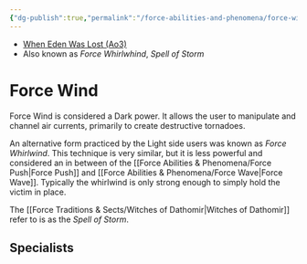 ```yaml
---
{"dg-publish":true,"permalink":"/force-abilities-and-phenomena/force-wind/","tags":["dark","light","sense","alter","forcepower"]}
---
```


- [When Eden Was Lost (Ao3)](https://archiveofourown.org/works/19334440/chapters/45992584)
- Also known as *Force Whirlwhind*, *Spell of Storm*

# Force Wind
Force Wind is considered a Dark power. It allows the user to manipulate and channel air currents, primarily to create destructive tornadoes. 

An alternative form practiced by the Light side users was known as *Force Whirlwind*. This technique is very similar, but it is less powerful and considered an in between of the [[Force Abilities & Phenomena/Force Push\|Force Push]] and [[Force Abilities & Phenomena/Force Wave\|Force Wave]]. Typically the whirlwind is only strong enough to simply hold the victim in place.

The [[Force Traditions & Sects/Witches of Dathomir\|Witches of Dathomir]] refer to is as the *Spell of Storm*.

**Specialists**
- 